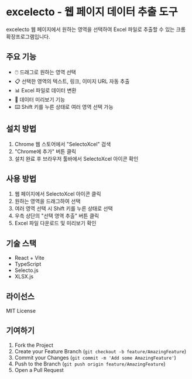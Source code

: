 # excelecto - 웹 페이지 데이터 추출 도구

excelecto 웹 페이지에서 원하는 영역을 선택하여 Excel 파일로 추출할 수 있는 크롬 확장프로그램입니다.

## 주요 기능

- 🖱️ 드래그로 원하는 영역 선택
- 📋 선택한 영역의 텍스트, 링크, 이미지 URL 자동 추출
- 📊 Excel 파일로 데이터 변환
- 👀 데이터 미리보기 기능
- ⌨️ Shift 키를 누른 상태로 여러 영역 선택 가능

## 설치 방법

1. Chrome 웹 스토어에서 "SelectoXcel" 검색
2. "Chrome에 추가" 버튼 클릭
3. 설치 완료 후 브라우저 툴바에서 SelectoXcel 아이콘 확인

## 사용 방법

1. 웹 페이지에서 SelectoXcel 아이콘 클릭
2. 원하는 영역을 드래그하여 선택
3. 여러 영역 선택 시 Shift 키를 누른 상태로 선택
4. 우측 상단의 "선택 영역 추출" 버튼 클릭
5. Excel 파일 다운로드 및 미리보기 확인

## 기술 스택

- React + Vite
- TypeScript
- Selecto.js
- XLSX.js

## 라이선스

MIT License

## 기여하기

1. Fork the Project
2. Create your Feature Branch (`git checkout -b feature/AmazingFeature`)
3. Commit your Changes (`git commit -m 'Add some AmazingFeature'`)
4. Push to the Branch (`git push origin feature/AmazingFeature`)
5. Open a Pull Request
